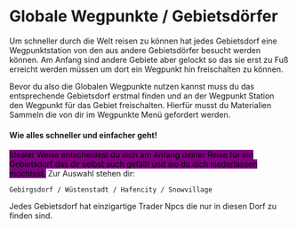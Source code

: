 # Globale Wegpunkte / Gebietsdörfer

Um schneller durch die Welt reisen zu können hat jedes Gebietsdorf eine Wegpunktstation von den aus andere Gebietsdörfer besucht werden können. Am Anfang sind andere Gebiete aber gelockt so das sie erst zu Fuß erreicht werden müssen um dort ein Wegpunkt hin freischalten zu können.&#x20;

Bevor du also die Globalen Wegpunkte nutzen kannst muss du das entsprechende Gebietsdorf erstmal finden und an der Wegpunkt Station den Wegpunkt für das Gebiet freischalten. Hierfür musst du Materialien Sammeln die von dir im Wegpunkte Menü gefordert werden.

#### Wie alles schneller und einfacher geht!

<mark style="background-color:purple;">Idealer Weise entscheidest du dich am Anfang deiner Reise für ein Gebietsdorf das dir selbst auch gefällt und wo du dich niederlassen möchtest.</mark> Zur Auswahl stehen dir:

```
Gebirgsdorf / Wüstenstadt / Hafencity / Snowvillage
```

Jedes Gebietsdorf hat einzigartige Trader Npcs die nur in diesen Dorf zu finden sind.
